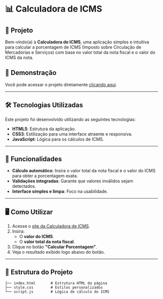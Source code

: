 # 📊 Calculadora de ICMS

## 📝 Projeto

Bem-vindo(a) à **Calculadora de ICMS**, uma aplicação simples e intuitiva para calcular a porcentagem de ICMS (Imposto sobre Circulação de Mercadorias e Serviços) com base no valor total da nota fiscal e o valor do ICMS da nota.

## 🌟 Demonstração

Você pode acessar o projeto diretamente [clicando aqui](https://lucas-sousa-rocha-calculadora-icms.netlify.app/).

---

## 🛠️ Tecnologias Utilizadas

Este projeto foi desenvolvido utilizando as seguintes tecnologias:

- **HTML5**: Estrutura da aplicação.
- **CSS3**: Estilização para uma interface atraente e responsiva.
- **JavaScript**: Lógica para os cálculos de ICMS.

---

## 🚀 Funcionalidades

- **Cálculo automático**: Insira o valor total da nota fiscal e o valor do ICMS para obter a porcentagem exata.
- **Validações integradas**: Garante que valores inválidos sejam detectados.
- **Interface simples e limpa**: Foco na usabilidade.

---

## 🖥️ Como Utilizar

1. Acesse o [site da Calculadora de ICMS](https://lucas-sousa-rocha-calculadora-icms.netlify.app/).
2. Insira:
   - O **valor do ICMS**.
   - O **valor total da nota fiscal**.
3. Clique no botão **"Calcular Porcentagem"**.
4. Veja o resultado exibido logo abaixo do botão.

---

## 📂 Estrutura do Projeto

```plaintext
├── index.html       # Estrutura HTML da página
├── style.css        # Estilos personalizados
└── script.js        # Lógica de cálculo do ICMS
